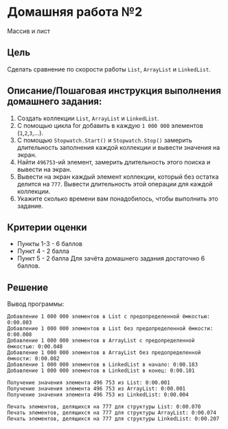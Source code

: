 # Домашняя работа №2

Массив и лист

## Цель
Сделать сравнение по скорости работы `List`, `ArrayList` и `LinkedList`.

## Описание/Пошаговая инструкция выполнения домашнего задания:
1. Создать коллекции `List`, `ArrayList` и `LinkedList`.
2. С помощью цикла for добавить в каждую `1 000 000` элементов (`1`,`2`,`3`,...).
3. С помощью `Stopwatch.Start()` и `Stopwatch.Stop()` замерить длительность заполнения каждой коллекции и вывести значения на экран.
4. Найти `496753`-ий элемент, замерить длительность этого поиска и вывести на экран.
5. Вывести на экран каждый элемент коллекции, который без остатка делится на `777`. Вывести длительность этой операции для каждой коллекции.
6. Укажите сколько времени вам понадобилось, чтобы выполнить это задание.

## Критерии оценки
* Пункты 1-3 - 6 баллов
* Пункт 4 - 2 балла
* Пункт 5 - 2 балла
Для зачёта домашнего задания достаточно 6 баллов.

## Решение

Вывод программы:
```
Добавление 1 000 000 элементов в List с предопределенной ёмкостью: 0:00.003
Добавление 1 000 000 элементов в List без предопределенной ёмкости: 0:00.008
Добавление 1 000 000 элементов в ArrayList с предопределенной ёмкостью: 0:00.048
Добавление 1 000 000 элементов в ArrayList без предопределенной ёмкости: 0:00.082
Добавление 1 000 000 элементов в LinkedList в начало: 0:00.183
Добавление 1 000 000 элементов в LinkedList в конец: 0:00.101

Получение значения элемента 496 753 из List: 0:00.001
Получение значения элемента 496 753 из ArrayList: 0:00.001
Получение значения элемента 496 753 из LinkedList: 0:00.004

Печать элементов, делящихся на 777 для структуры List: 0:00.070
Печать элементов, делящихся на 777 для структуры ArrayList: 0:00.074
Печать элементов, делящихся на 777 для структуры LinkedList: 0:00.207
```
